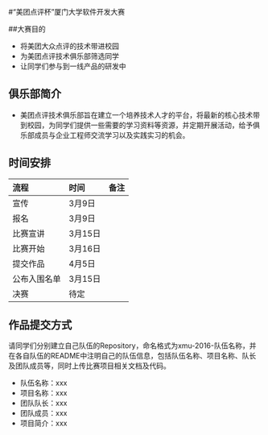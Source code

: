 #“美团点评杯”厦门大学软件开发大赛

##大赛目的
- 将美团大众点评的技术带进校园
- 为美团点评技术俱乐部筛选同学
- 让同学们参与到一线产品的研发中

## 俱乐部简介
- 美团点评技术俱乐部旨在建立一个培养技术人才的平台，将最新的核心技术带到校园，为同学们提供一些需要的学习资料等资源，并定期开展活动，给予俱乐部成员与企业工程师交流学习以及实践实习的机会。

## 时间安排
| 流程     |时间    | 备注   |
| :------- | :----  | :---:  |
| 宣传     |3月9日  |        |
| 报名     |3月9日  |        |
| 比赛宣讲 |3月15日 |        |
| 比赛开始 |3月16日 |        |
| 提交作品 |4月5日  |        |
| 公布入围名单 |3月15日 |        |
| 决赛     |待定    |        |

## 作品提交方式

请同学们分别建立自己队伍的Repository，命名格式为xmu-2016-队伍名称，并在各自队伍的README中注明自己的队伍信息，包括队伍名称、项目名称、队长及团队成员等，同时上传比赛项目相关文档及代码。

- 队伍名称：xxx
- 项目名称：xxx
- 团队队长：xxx
- 团队成员：xxx
- 项目简介：xxx
